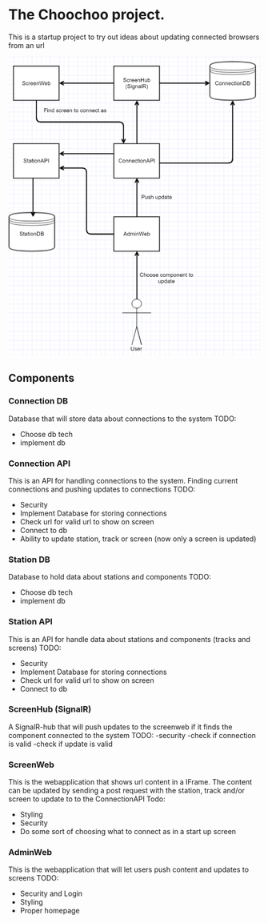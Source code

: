 # The Choochoo project.
This is a startup project to try out ideas about updating connected browsers from an url

![alt text](arkitektur.PNG "Arkitektur")

## Components

### Connection DB
Database that will store data about connections to the system
TODO: 
- Choose db tech
- implement db

### Connection API
This is an API for handling connections to the system. Finding current connections and pushing updates to connections
TODO:
- Security
- Implement Database for storing connections
- Check url for valid url to show on screen
- Connect to db
- Ability to update station, track or screen (now only a screen is updated)

### Station DB
Database to hold data about stations and components
TODO: 
- Choose db tech
- implement db

### Station API
This is an API for handle data about stations and components (tracks and screens)
TODO:
- Security
- Implement Database for storing connections
- Check url for valid url to show on screen
- Connect to db

### ScreenHub (SignalR)
A SignalR-hub that will push updates to the screenweb if it finds the component connected to the system
TODO:
-security
-check if connection is valid
-check if update is valid

### ScreenWeb
This is the webapplication that shows url content in a IFrame. The content can be updated by sending a post request with the station, track and/or screen to update to to the ConnectionAPI
Todo: 
- Styling
- Security
- Do some sort of choosing what to connect as in a start up screen

### AdminWeb
This is the webapplication that will let users push content and updates to screens
TODO:
- Security and Login
- Styling
- Proper homepage